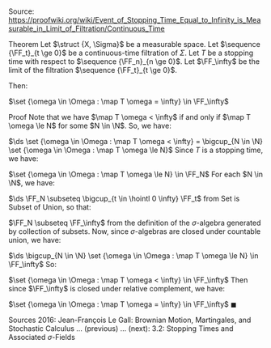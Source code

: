 # 

Source: https://proofwiki.org/wiki/Event_of_Stopping_Time_Equal_to_Infinity_is_Measurable_in_Limit_of_Filtration/Continuous_Time

Theorem
Let $\struct {X, \Sigma}$ be a measurable space. 
Let $\sequence {\FF_t}_{t \ge 0}$ be a continuous-time filtration of $\Sigma$.
Let $T$ be a stopping time with respect to $\sequence {\FF_n}_{n \ge 0}$.
Let $\FF_\infty$ be the limit of the filtration $\sequence {\FF_t}_{t \ge 0}$.

Then:

$\set {\omega \in \Omega : \map T \omega = \infty} \in \FF_\infty$


Proof
Note that we have $\map T \omega < \infty$ if and only if $\map T \omega \le N$ for some $N \in \N$. 
So, we have: 

$\ds \set {\omega \in \Omega : \map T \omega < \infty} = \bigcup_{N \in \N} \set {\omega \in \Omega : \map T \omega \le N}$
Since $T$ is a stopping time, we have: 

$\set {\omega \in \Omega : \map T \omega \le N} \in \FF_N$
For each $N \in \N$, we have: 

$\ds \FF_N \subseteq \bigcup_{t \in \hointl 0 \infty} \FF_t$
from Set is Subset of Union, so that:

$\FF_N \subseteq \FF_\infty$
from the definition of the $\sigma$-algebra generated by collection of subsets.
Now, since $\sigma$-algebras are closed under countable union, we have:

$\ds \bigcup_{N \in \N} \set {\omega \in \Omega : \map T \omega \le N} \in \FF_\infty$
So:

$\set {\omega \in \Omega : \map T \omega < \infty} \in \FF_\infty$
Then since $\FF_\infty$ is closed under relative complement, we have: 

$\set {\omega \in \Omega : \map T \omega = \infty} \in \FF_\infty$
$\blacksquare$


Sources
2016: Jean-François Le Gall: Brownian Motion, Martingales, and Stochastic Calculus ... (previous) ... (next): $3.2$: Stopping Times and Associated $\sigma$-Fields




